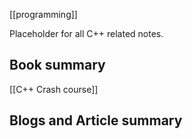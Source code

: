 [[programming]]

Placeholder for all C++ related notes.

## Book summary
[[C++ Crash course]]

## Blogs and Article summary